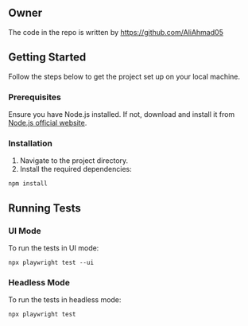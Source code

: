 ## Owner

The code in the repo is written by https://github.com/AliAhmad05

## Getting Started

Follow the steps below to get the project set up on your local machine.

### Prerequisites

Ensure you have Node.js installed. If not, download and install it from [Node.js official website](https://nodejs.org/).

### Installation

1. Navigate to the project directory.
2. Install the required dependencies:

`npm install`

## Running Tests

### UI Mode

To run the tests in UI mode:

`npx playwright test --ui`

### Headless Mode

To run the tests in headless mode:

`npx playwright test`